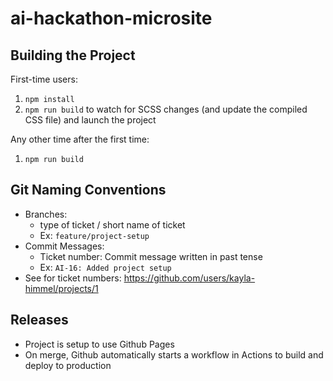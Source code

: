 # ai-hackathon-microsite

## Building the Project

First-time users:

1. `npm install`
2. `npm run build` to watch for SCSS changes (and update the compiled CSS file) and launch the project

Any other time after the first time:

1. `npm run build`

## Git Naming Conventions

- Branches:
  - type of ticket / short name of ticket
  - Ex: `feature/project-setup`
- Commit Messages:
  - Ticket number: Commit message written in past tense
  - Ex: `AI-16: Added project setup`
- See for ticket numbers: <https://github.com/users/kayla-himmel/projects/1>

## Releases

- Project is setup to use Github Pages
- On merge, Github automatically starts a workflow in Actions to build and deploy to production
